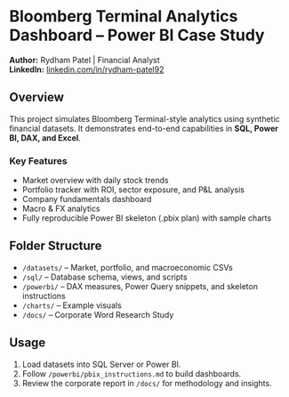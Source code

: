 # Bloomberg Terminal Analytics Dashboard – Power BI Case Study

**Author:** Rydham Patel | Financial Analyst  
**LinkedIn:** [linkedin.com/in/rydham-patel92](https://www.linkedin.com/in/rydham-patel92)

## Overview
This project simulates Bloomberg Terminal-style analytics using synthetic financial datasets. 
It demonstrates end-to-end capabilities in **SQL, Power BI, DAX, and Excel**.

### Key Features
- Market overview with daily stock trends
- Portfolio tracker with ROI, sector exposure, and P&L analysis
- Company fundamentals dashboard
- Macro & FX analytics
- Fully reproducible Power BI skeleton (.pbix plan) with sample charts

## Folder Structure
- `/datasets/` – Market, portfolio, and macroeconomic CSVs
- `/sql/` – Database schema, views, and scripts
- `/powerbi/` – DAX measures, Power Query snippets, and skeleton instructions
- `/charts/` – Example visuals
- `/docs/` – Corporate Word Research Study

## Usage
1. Load datasets into SQL Server or Power BI.
2. Follow `/powerbi/pbix_instructions.md` to build dashboards.
3. Review the corporate report in `/docs/` for methodology and insights.
